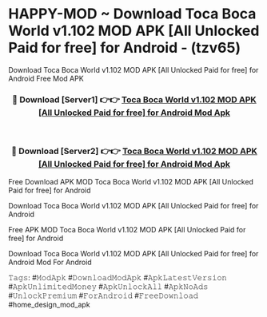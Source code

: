 # HAPPY-MOD ~ Download Toca Boca World v1.102 MOD APK [All Unlocked Paid for free] for Android - (tzv65)
Download Toca Boca World v1.102 MOD APK [All Unlocked Paid for free] for Android Free Mod APK

<div align="center">
<h3>🔴 Download [Server1] 👉👉 <a href="https://apk-comot.site?title=Toca_Boca_World_v1.102_MOD_APK_[All_Unlocked_Paid_for_free]_for_Android">Toca Boca World v1.102 MOD APK [All Unlocked Paid for free] for Android Mod Apk</a></h3><br>

<h3>🔴 Download [Server2] 👉👉 <a href="https://apk-comot.site?title=Toca_Boca_World_v1.102_MOD_APK_[All_Unlocked_Paid_for_free]_for_Android">Toca Boca World v1.102 MOD APK [All Unlocked Paid for free] for Android Mod Apk</a></h3>
</div>


Free Download APK MOD Toca Boca World v1.102 MOD APK [All Unlocked Paid for free] for Android

Download Toca Boca World v1.102 MOD APK [All Unlocked Paid for free] for Android 

Free APK MOD Toca Boca World v1.102 MOD APK [All Unlocked Paid for free] for Android 

Download Toca Boca World v1.102 MOD APK [All Unlocked Paid for free] for Android Mod For Android

𝚃𝚊𝚐𝚜: #𝙼𝚘𝚍𝙰𝚙𝚔 #𝙳𝚘𝚠𝚗𝚕𝚘𝚊𝚍𝙼𝚘𝚍𝙰𝚙𝚔 #𝙰𝚙𝚔𝙻𝚊𝚝𝚎𝚜𝚝𝚅𝚎𝚛𝚜𝚒𝚘𝚗 #𝙰𝚙𝚔𝚄𝚗𝚕𝚒𝚖𝚒𝚝𝚎𝚍𝙼𝚘𝚗𝚎𝚢 #𝙰𝚙𝚔𝚄𝚗𝚕𝚘𝚌𝚔𝙰𝚕𝚕 #𝙰𝚙𝚔𝙽𝚘𝙰𝚍𝚜 #𝚄𝚗𝚕𝚘𝚌𝚔𝙿𝚛𝚎𝚖𝚒𝚞𝚖 #𝙵𝚘𝚛𝙰𝚗𝚍𝚛𝚘𝚒𝚍 #𝙵𝚛𝚎𝚎𝙳𝚘𝚠𝚗𝚕𝚘𝚊𝚍 #home_design_mod_apk